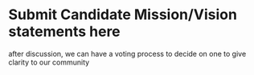 # Submit Candidate Mission/Vision statements here

after discussion, we can have a voting process to decide on one to give clarity to our community
